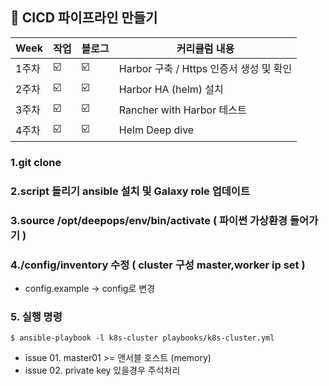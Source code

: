 ##  🍎 CICD 파이프라인 만들기

| Week | 작업 |블로그|커리큘럼 내용 |
| ------ | -- | -- |----------- |
| 1주차 | ☑️ | ☑️ | Harbor 구축 / Https 인증서 생성 및 확인  |
| 2주차 | ☑️ | ☑️ | Harbor HA (helm) 설치 |
| 3주차 | ☑️ | ☑️ | Rancher with Harbor 테스트|
| 4주차 | ☑️ | ☑️ | Helm Deep dive |



### 1.git clone
### 2.script 돌리기 ansible 설치 및 Galaxy role 업데이트
### 3.source /opt/deepops/env/bin/activate ( 파이썬 가상환경 들어가기 )
### 4./config/inventory 수정 ( cluster 구성 master,worker ip set )
- config.example -> config로 변경
### 5. 실행 명령
```
$ ansible-playbook -l k8s-cluster playbooks/k8s-cluster.yml
```
- issue 01. master01 >= 앤서블 호스트 (memory)
- issue 02. private key 있을경우 주석처리
